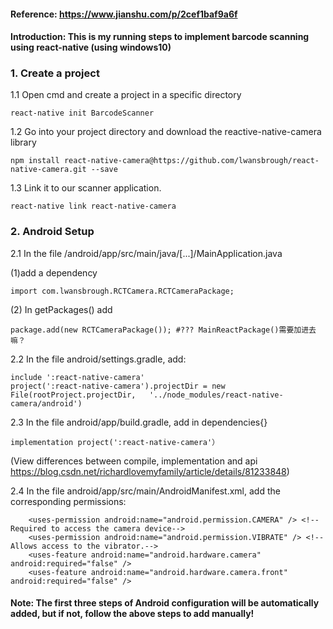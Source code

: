 #### Reference: https://www.jianshu.com/p/2cef1baf9a6f

#### Introduction: This is my running steps to implement barcode scanning using react-native (using windows10)

### 1. Create a project
1.1 Open cmd and create a project in a specific directory
```
react-native init BarcodeScanner
```
1.2 Go into your project directory and download the reactive-native-camera library
```
npm install react-native-camera@https://github.com/lwansbrough/react-native-camera.git --save
```
1.3 Link it to our scanner application.
```
react-native link react-native-camera
```

### 2. Android Setup
2.1 In the file /android/app/src/main/java/[...]/MainApplication.java

(1)add a dependency
```
import com.lwansbrough.RCTCamera.RCTCameraPackage;
```
(2) In getPackages() add
```
package.add(new RCTCameraPackage()); #??? MainReactPackage()需要加进去嘛？
```
2.2 In the file android/settings.gradle, add:
```
include ':react-native-camera'
project(':react-native-camera').projectDir = new File(rootProject.projectDir,   '../node_modules/react-native-camera/android')
```
2.3 In the file android/app/build.gradle, 
add in dependencies{}
```
implementation project(':react-native-camera'） 
```
(View differences between compile, implementation and api https://blog.csdn.net/richardlovemyfamily/article/details/81233848)

2.4 In the file android/app/src/main/AndroidManifest.xml, add the corresponding permissions:
```
    <uses-permission android:name="android.permission.CAMERA" /> <!--Required to access the camera device-->
    <uses-permission android:name="android.permission.VIBRATE" /> <!--Allows access to the vibrator.-->
    <uses-feature android:name="android.hardware.camera" android:required="false" />
    <uses-feature android:name="android.hardware.camera.front" android:required="false" />
```

#### Note: The first three steps of Android configuration will be automatically added, but if not, follow the above steps to add manually!
